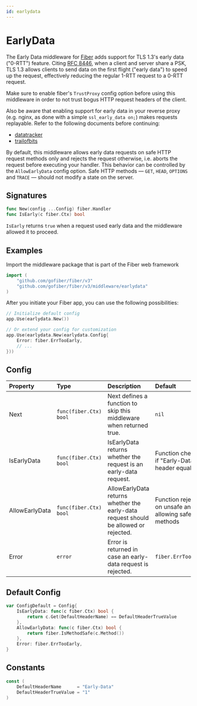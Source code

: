 ```yaml
---
id: earlydata
---
```


# EarlyData

The Early Data middleware for [Fiber](https://github.com/gofiber/fiber) adds support for TLS 1.3's early data ("0-RTT") feature.
Citing [RFC 8446](https://datatracker.ietf.org/doc/html/rfc8446#section-2-3), when a client and server share a PSK, TLS 1.3 allows clients to send data on the first flight ("early data") to speed up the request, effectively reducing the regular 1-RTT request to a 0-RTT request.

Make sure to enable fiber's `TrustProxy` config option before using this middleware in order to not trust bogus HTTP request headers of the client.

Also be aware that enabling support for early data in your reverse proxy (e.g. nginx, as done with a simple `ssl_early_data on;`) makes requests replayable. Refer to the following documents before continuing:

- [datatracker](https://datatracker.ietf.org/doc/html/rfc8446#section-8)
- [trailofbits](https://blog.trailofbits.com/2019/03/25/what-application-developers-need-to-know-about-tls-early-data-0rtt)

By default, this middleware allows early data requests on safe HTTP request methods only and rejects the request otherwise, i.e. aborts the request before executing your handler. This behavior can be controlled by the `AllowEarlyData` config option.
Safe HTTP methods — `GET`, `HEAD`, `OPTIONS` and `TRACE` — should not modify a state on the server.

## Signatures

```go
func New(config ...Config) fiber.Handler
func IsEarly(c fiber.Ctx) bool
```

`IsEarly` returns `true` when a request used early data and the middleware allowed it to proceed.

## Examples

Import the middleware package that is part of the Fiber web framework

```go
import (
    "github.com/gofiber/fiber/v3"
    "github.com/gofiber/fiber/v3/middleware/earlydata"
)
```

After you initiate your Fiber app, you can use the following possibilities:

```go
// Initialize default config
app.Use(earlydata.New())

// Or extend your config for customization
app.Use(earlydata.New(earlydata.Config{
    Error: fiber.ErrTooEarly,
    // ...
}))
```

## Config

| Property       | Type                    | Description                                                                          | Default                                                |
|:---------------|:------------------------|:-------------------------------------------------------------------------------------|:-------------------------------------------------------|
| Next           | `func(fiber.Ctx) bool` | Next defines a function to skip this middleware when returned true.                  | `nil`                                                  |
| IsEarlyData    | `func(fiber.Ctx) bool` | IsEarlyData returns whether the request is an early-data request.                    | Function checking if "Early-Data" header equals "1"    |
| AllowEarlyData | `func(fiber.Ctx) bool` | AllowEarlyData returns whether the early-data request should be allowed or rejected. | Function rejecting on unsafe and allowing safe methods |
| Error          | `error`                 | Error is returned in case an early-data request is rejected.                         | `fiber.ErrTooEarly`                                    |

## Default Config

```go
var ConfigDefault = Config{
    IsEarlyData: func(c fiber.Ctx) bool {
        return c.Get(DefaultHeaderName) == DefaultHeaderTrueValue
    },
    AllowEarlyData: func(c fiber.Ctx) bool {
        return fiber.IsMethodSafe(c.Method())
    },
    Error: fiber.ErrTooEarly,
}
```

## Constants

```go
const (
    DefaultHeaderName      = "Early-Data"
    DefaultHeaderTrueValue = "1"
)
```
